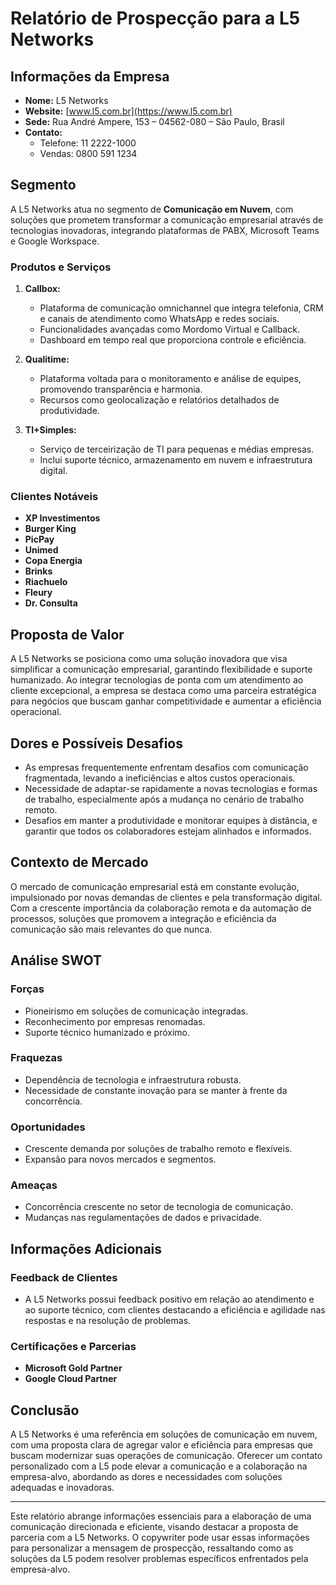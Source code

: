 # Relatório de Prospecção para a L5 Networks

## Informações da Empresa
- **Nome:** L5 Networks
- **Website:** [www.l5.com.br](https://www.l5.com.br)
- **Sede:** Rua André Ampere, 153 – 04562-080 – São Paulo, Brasil
- **Contato:**
  - Telefone: 11 2222-1000
  - Vendas: 0800 591 1234

## Segmento
A L5 Networks atua no segmento de **Comunicação em Nuvem**, com soluções que prometem transformar a comunicação empresarial através de tecnologias inovadoras, integrando plataformas de PABX, Microsoft Teams e Google Workspace.

### Produtos e Serviços
1. **Callbox:** 
   - Plataforma de comunicação omnichannel que integra telefonia, CRM e canais de atendimento como WhatsApp e redes sociais.
   - Funcionalidades avançadas como Mordomo Virtual e Callback.
   - Dashboard em tempo real que proporciona controle e eficiência.

2. **Qualitime:**
   - Plataforma voltada para o monitoramento e análise de equipes, promovendo transparência e harmonia.
   - Recursos como geolocalização e relatórios detalhados de produtividade.
   
3. **TI+Simples:**
   - Serviço de terceirização de TI para pequenas e médias empresas.
   - Inclui suporte técnico, armazenamento em nuvem e infraestrutura digital.

### Clientes Notáveis
- **XP Investimentos**
- **Burger King**
- **PicPay**
- **Unimed**
- **Copa Energia**
- **Brinks**
- **Riachuelo**
- **Fleury**
- **Dr. Consulta**

## Proposta de Valor
A L5 Networks se posiciona como uma solução inovadora que visa simplificar a comunicação empresarial, garantindo flexibilidade e suporte humanizado. Ao integrar tecnologias de ponta com um atendimento ao cliente excepcional, a empresa se destaca como uma parceira estratégica para negócios que buscam ganhar competitividade e aumentar a eficiência operacional.

## Dores e Possíveis Desafios
- As empresas frequentemente enfrentam desafios com comunicação fragmentada, levando a ineficiências e altos custos operacionais.
- Necessidade de adaptar-se rapidamente a novas tecnologias e formas de trabalho, especialmente após a mudança no cenário de trabalho remoto.
- Desafios em manter a produtividade e monitorar equipes à distância, e garantir que todos os colaboradores estejam alinhados e informados.

## Contexto de Mercado
O mercado de comunicação empresarial está em constante evolução, impulsionado por novas demandas de clientes e pela transformação digital. Com a crescente importância da colaboração remota e da automação de processos, soluções que promovem a integração e eficiência da comunicação são mais relevantes do que nunca.

## Análise SWOT
### Forças
- Pioneirismo em soluções de comunicação integradas.
- Reconhecimento por empresas renomadas.
- Suporte técnico humanizado e próximo.

### Fraquezas
- Dependência de tecnologia e infraestrutura robusta.
- Necessidade de constante inovação para se manter à frente da concorrência.

### Oportunidades
- Crescente demanda por soluções de trabalho remoto e flexíveis.
- Expansão para novos mercados e segmentos.

### Ameaças
- Concorrência crescente no setor de tecnologia de comunicação.
- Mudanças nas regulamentações de dados e privacidade.

## Informações Adicionais
### Feedback de Clientes
- A L5 Networks possui feedback positivo em relação ao atendimento e ao suporte técnico, com clientes destacando a eficiência e agilidade nas respostas e na resolução de problemas.

### Certificações e Parcerias
- **Microsoft Gold Partner**
- **Google Cloud Partner**

## Conclusão
A L5 Networks é uma referência em soluções de comunicação em nuvem, com uma proposta clara de agregar valor e eficiência para empresas que buscam modernizar suas operações de comunicação. Oferecer um contato personalizado com a L5 pode elevar a comunicação e a colaboração na empresa-alvo, abordando as dores e necessidades com soluções adequadas e inovadoras.

---

Este relatório abrange informações essenciais para a elaboração de uma comunicação direcionada e eficiente, visando destacar a proposta de parceria com a L5 Networks. O copywriter pode usar essas informações para personalizar a mensagem de prospecção, ressaltando como as soluções da L5 podem resolver problemas específicos enfrentados pela empresa-alvo.